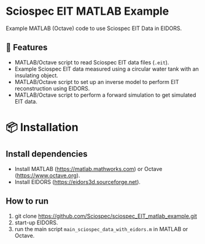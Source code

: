 # Sciospec EIT MATLAB Example

Example MATLAB (Octave) code to use Sciospec EIT Data in EIDORS.

## 🚀 Features

- MATLAB/Octave script to read Sciospec EIT data files (`.eit`).
- Example Sciospec EIT data measured using a circular water tank with an insulating object.
- MATLAB/Octave script to set up an inverse model to perform EIT reconstruction using EIDORS.
- MATLAB/Octave script to perform a forward simulation to get simulated EIT data.

# 📦 Installation

## Install dependencies

- Install MATLAB (<https://matlab.mathworks.com>) or Octave (<https://www.octave.org>).
- Install EIDORS (<https://eidors3d.sourceforge.net>).

## How to run

1. git clone <https://github.com/Sciospec/sciospec_EIT_matlab_example.git>
2. start-up EIDORS.
3. run the main script `main_sciospec_data_with_eidors.m` in MATLAB or Octave.
